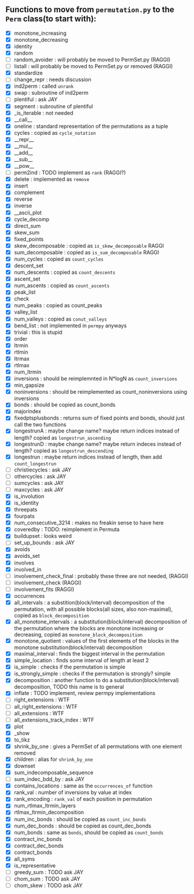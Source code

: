## Functions to move from `permutation.py` to the `Perm` class(to start with):
- [X] monotone_increasing
- [X] monotone_decreasing
- [X] identity
- [X] random
- [ ] random_avoider : will probably be moved to PermSet.py (RAGGI)
- [ ] listall : will probably be moved to PermSet.py or removed (RAGGI)
- [X] standardize
- [ ] change_repr : needs discussion
- [X] ind2perm : called `unrank`
- [X] swap : subroutine of ind2perm
- [ ] plentiful : ask JAY
- [X] segment : subroutine of plentiful
- [X] \_is_iterable : not needed
- [X] \_\_call\_\_
- [X] oneline : standard representation of the permutations as a tuple
- [X] cycles : copied as `cycle_notation`
- [X] \_\_repr_\_
- [X] \_\_mul_\_
- [X] \_\_add_\_
- [X] \_\_sub\_\_
- [X] \_\_pow\_\_
- [ ] perm2ind : TODO implement as `rank` (RAGGI?)
- [X] delete : implemented as `remove`
- [X] insert
- [X] complement
- [X] reverse
- [X] inverse
- [X] \_\_ascii_plot
- [X] cycle_decomp
- [X] direct_sum
- [X] skew_sum
- [X] fixed_points
- [X] skew_decomposable : copied as `is_skew_decomposable` RAGGI
- [X] sum_decomposable : copied as `is_sum_decomposable` RAGGI
- [X] num_cycles : copied as `count_cycles`
- [X] descent_set
- [X] num_descents : copied as `count_descents`
- [X] ascent_set
- [X] num_ascents : copied as `count_ascents`
- [X] peak_list
- [X] check
- [X] num_peaks : copied as count_peaks
- [X] valley_list
- [X] num_valleys : copied as `conut_valleys`
- [X] bend_list : not implemented in `permpy` anyways
- [X] trivial : this is stupid
- [X] order
- [X] ltrmin
- [X] rtlmin
- [X] ltrmax
- [X] rtlmax
- [X] num_ltrmin
- [X] inversions : should be reimplemnted in N*logN as `count_inversions`
- [X] min_gapsize
- [X] noninversions : should be reimplemented as count_noninversions using inversions
- [X] bonds : should be copied as count_bonds
- [X] majorindex
- [X] fixedptsplusbonds : returns sum of fixed points and bonds, should just call the two functions
- [X] longestrunA : maybe change name? maybe return indices instead of length? copied as `longestrun_ascending`
- [X] longestrunD : maybe change name? maybe return indeces instead of length? copied as `longestrun_descending`
- [X] longestrun : maybe return indices instead of length, then add `count_longestrun`
- [ ] christiecycles : ask JAY
- [ ] othercycles : ask JAY
- [ ] sumcycles : ask JAY
- [ ] maxcycles : ask JAY
- [X] is_involution
- [X] is_identity
- [X] threepats
- [X] fourpats
- [X] num_consecutive_3214 : makes no freakin sense to have here
- [X] coveredby : TODO: reimplement in Permuta
- [X] buildupset : looks weird
- [ ] set_up_bounds : ask JAY
- [X] avoids
- [X] avoids_set
- [X] involves
- [X] involved_in
- [ ] involvement_check_final : probably these three are not needed, (RAGGI)
- [ ] involvement_check (RAGGI)
- [ ] involvement_fits (RAGGI)
- [X] occurrences
- [X] all_intervals : a substition(block/interval) decomposition of the permutation, with all possible blocks(all sizes, also non-maximal), copied as `block_decomposition`
- [X] all_monotone_intervals : a substitution(block/interval) decomposition of the permutation where the blocks are monotone increasing or decreasing, copied as `monotone_block_decomposition`
- [X] monotone_quotient : values of the first elements of the blocks in the monotone substitution(block/interval) decomposition
- [X] maximal_interval : finds the biggest interval in the permutation
- [X] simple_location : finds some interval of length at least 2
- [X] is_simple : checks if the permutation is simple
- [X] is_strongly_simple : checks if the permutation is strongly? simple
- [X] decomposition : another function to do a substitution(block/interval) decomposition, TODO this name is to general
- [X] inflate : TODO implement, review permpy implementations
- [ ] right_extensions : WTF
- [ ] all_right_extensions : WTF
- [ ] all_extensions : WTF
- [ ] all_extensions_track_index : WTF
- [X] plot
- [X] \_show
- [X] to_tikz
- [X] shrink_by_one : gives a PermSet of all permutations with one element removed
- [X] children : alias for `shrink_by_one`
- [X] downset
- [X] sum_indecomposable_sequence
- [ ] sum_indec_bdd_by : ask JAY
- [X] contains_locations : same as the `occurrences_of` function
- [X] rank_val : number of inversions by value at index
- [X] rank_encoding : `rank_val` of each position in permutation
- [X] num_rtlmax_ltrmin_layers
- [X] rtlmax_ltrmin_decomposition
- [X] num_inc_bonds : should be copied as `count_inc_bonds`
- [X] num_dec_bonds : should be copied as count_dec_bonds
- [X] num_bonds : same as `bonds`, should be copied as `count_bonds`
- [X] contract_inc_bonds
- [X] contract_dec_bonds
- [X] contract_bonds
- [X] all_syms
- [X] is_representative
- [ ] greedy_sum : TODO ask JAY
- [ ] chom_sum : TODO ask JAY
- [ ] chom_skew : TODO ask JAY
